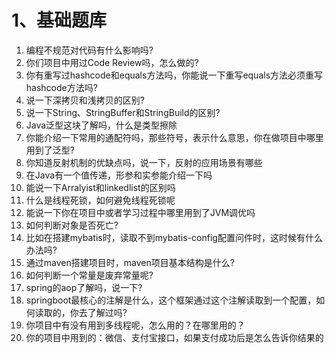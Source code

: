 # 1、基础题库

1. 编程不规范对代码有什么影响吗?
2. 你们项目中用过Code Review吗，怎么做的?
3. 你有重写过hashcode和equals方法吗，你能说一下重写equals方法必须重写hashcode方法吗?
4. 说一下深拷贝和浅拷贝的区别?
5. 说一下String、StringBuffer和StringBuild的区别?
6. Java泛型这块了解吗，什么是类型擦除
7. 你能介绍一下常用的通配符吗，那些符号，表示什么意思，你在做项目中哪里用到了泛型?
8. 你知道反射机制的优缺点吗，说一下，反射的应用场景有哪些
9. 在Java有一个值传递，形参和实参能介绍一下吗
10. 能说一下Arralyist和linkedlist的区别吗
11. 什么是线程死锁，如何避免线程死锁呢
12. 能说一下你在项目中或者学习过程中哪里用到了JVM调优吗
13. 如何判断对象是否死亡?
14. 比如在搭建mybatis时，读取不到mybatis-config配置问件时，这时候有什么办法吗?
15. 通过maven搭建项目时，maven项目基本结构是什么?
16. 如何判断一个常量是废弃常量呢?
17. spring的aop了解吗，说一下?
18. springboot最核心的注解是什么，这个框架通过这个注解读取到一个配置，如何读取的，你去了解过吗?
19. 你项目中有没有用到多线程呢，怎么用的？在哪里用的？
20. 你的项目中用到的：微信、支付宝接口，如果支付成功后是怎么告诉你结果的